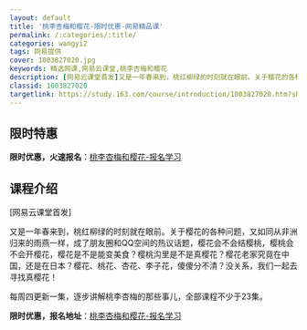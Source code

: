 ```yaml
---
layout: default
title: '桃李杏梅和樱花-限时优惠-网易精品课'
permalink: /:categories/:title/
categories: wangyi2
tags: 网易提供
cover: 1003827020.jpg
keywords: 精选网课,网易云课堂,桃李杏梅和樱花
description: [网易云课堂首发]又是一年春来到，桃红柳绿的时刻就在眼前。关于樱花的各种问题，又如同从非洲归来的雨燕一样，成了朋友圈和Q
classid: 1003827020
targetlink: https://study.163.com/course/introduction/1003827020.htm?share=1&shareId=1025206652&utm_campaign=share&utm_medium=iphoneShare&utm_source=&utm_u=1025206652
---
```


## 限时特惠

**限时优惠，火速报名**：[桃李杏梅和樱花-报名学习](https://study.163.com/course/introduction/1003827020.htm?share=1&shareId=1025206652&utm_campaign=share&utm_medium=iphoneShare&utm_source=&utm_u=1025206652)

## 课程介绍

[网易云课堂首发]

又是一年春来到，桃红柳绿的时刻就在眼前。关于樱花的各种问题，又如同从非洲归来的雨燕一样，成了朋友圈和QQ空间的热议话题，樱花会不会结樱桃，樱桃会不会开樱花，樱花是不是能变美食？樱桃沟里是不是真樱花？樱花老家究竟在中国，还是在日本？樱花、桃花、杏花、李子花，傻傻分不清？没关系，我们一起去寻找真樱花！

每周四更新一集，逐步讲解桃李杏梅的那些事儿，全部课程不少于23集。

**限时优惠，报名地址**：[桃李杏梅和樱花-报名学习](https://study.163.com/course/introduction/1003827020.htm?share=1&shareId=1025206652&utm_campaign=share&utm_medium=iphoneShare&utm_source=&utm_u=1025206652)


